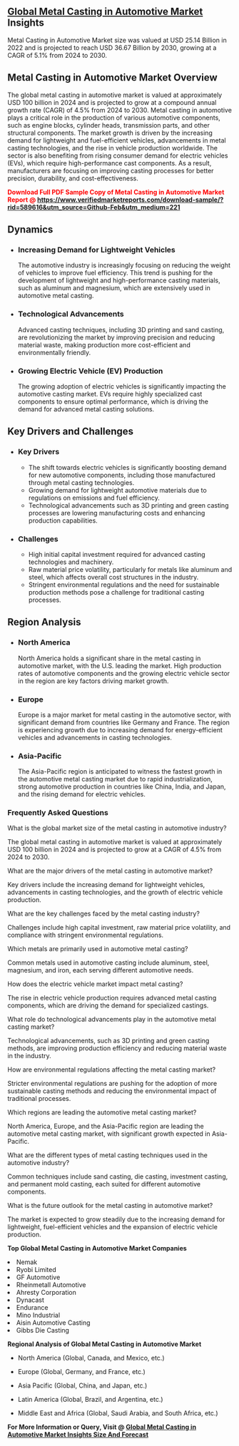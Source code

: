 <h2><a href="https://www.verifiedmarketreports.com/download-sample/?rid=589616&amp;utm_source=Github&amp;utm_medium=221" target="_blank">Global Metal Casting in Automotive Market</a> Insights</h2><p>Metal Casting in Automotive Market size was valued at USD 25.14 Billion in 2022 and is projected to reach USD 36.67 Billion by 2030, growing at a CAGR of 5.1% from 2024 to 2030.</p><p> <h2>Metal Casting in Automotive Market Overview</h2> <p>The global metal casting in automotive market is valued at approximately USD 100 billion in 2024 and is projected to grow at a compound annual growth rate (CAGR) of 4.5% from 2024 to 2030. Metal casting in automotive plays a critical role in the production of various automotive components, such as engine blocks, cylinder heads, transmission parts, and other structural components. The market growth is driven by the increasing demand for lightweight and fuel-efficient vehicles, advancements in metal casting technologies, and the rise in vehicle production worldwide. The sector is also benefiting from rising consumer demand for electric vehicles (EVs), which require high-performance cast components. As a result, manufacturers are focusing on improving casting processes for better precision, durability, and cost-effectiveness. </p> <p><strong><p><span class=""><span style="color: #ff0000;"><strong>Download Full PDF Sample Copy of Metal Casting in Automotive Market Report</strong> @ </span><a href="https://www.verifiedmarketreports.com/download-sample/?rid=589616&amp;utm_source=Github-Feb&amp;utm_medium=221" target="_blank">https://www.verifiedmarketreports.com/download-sample/?rid=589616&amp;utm_source=Github-Feb&amp;utm_medium=221</a></span></p></strong></p> <h2>Dynamics</h2> <ul> <li><h3>Increasing Demand for Lightweight Vehicles</h3> The automotive industry is increasingly focusing on reducing the weight of vehicles to improve fuel efficiency. This trend is pushing for the development of lightweight and high-performance casting materials, such as aluminum and magnesium, which are extensively used in automotive metal casting.</li> <li><h3>Technological Advancements</h3> Advanced casting techniques, including 3D printing and sand casting, are revolutionizing the market by improving precision and reducing material waste, making production more cost-efficient and environmentally friendly.</li> <li><h3>Growing Electric Vehicle (EV) Production</h3> The growing adoption of electric vehicles is significantly impacting the automotive casting market. EVs require highly specialized cast components to ensure optimal performance, which is driving the demand for advanced metal casting solutions.</li> </ul> <h2>Key Drivers and Challenges</h2> <ul> <li><h3>Key Drivers</h3> <ul> <li>The shift towards electric vehicles is significantly boosting demand for new automotive components, including those manufactured through metal casting technologies.</li> <li>Growing demand for lightweight automotive materials due to regulations on emissions and fuel efficiency.</li> <li>Technological advancements such as 3D printing and green casting processes are lowering manufacturing costs and enhancing production capabilities.</li> </ul> </li> <li><h3>Challenges</h3> <ul> <li>High initial capital investment required for advanced casting technologies and machinery.</li> <li>Raw material price volatility, particularly for metals like aluminum and steel, which affects overall cost structures in the industry.</li> <li>Stringent environmental regulations and the need for sustainable production methods pose a challenge for traditional casting processes.</li> </ul> </li> </ul> <h2>Region Analysis</h2> <ul> <li><h3>North America</h3> North America holds a significant share in the metal casting in automotive market, with the U.S. leading the market. High production rates of automotive components and the growing electric vehicle sector in the region are key factors driving market growth.</li> <li><h3>Europe</h3> Europe is a major market for metal casting in the automotive sector, with significant demand from countries like Germany and France. The region is experiencing growth due to increasing demand for energy-efficient vehicles and advancements in casting technologies.</li> <li><h3>Asia-Pacific</h3> The Asia-Pacific region is anticipated to witness the fastest growth in the automotive metal casting market due to rapid industrialization, strong automotive production in countries like China, India, and Japan, and the rising demand for electric vehicles.</li> </ul> <h3>Frequently Asked Questions</h3> <p>What is the global market size of the metal casting in automotive industry?</p> <p>The global metal casting in automotive market is valued at approximately USD 100 billion in 2024 and is projected to grow at a CAGR of 4.5% from 2024 to 2030.</p> <p>What are the major drivers of the metal casting in automotive market?</p> <p>Key drivers include the increasing demand for lightweight vehicles, advancements in casting technologies, and the growth of electric vehicle production.</p> <p>What are the key challenges faced by the metal casting industry?</p> <p>Challenges include high capital investment, raw material price volatility, and compliance with stringent environmental regulations.</p> <p>Which metals are primarily used in automotive metal casting?</p> <p>Common metals used in automotive casting include aluminum, steel, magnesium, and iron, each serving different automotive needs.</p> <p>How does the electric vehicle market impact metal casting?</p> <p>The rise in electric vehicle production requires advanced metal casting components, which are driving the demand for specialized castings.</p> <p>What role do technological advancements play in the automotive metal casting market?</p> <p>Technological advancements, such as 3D printing and green casting methods, are improving production efficiency and reducing material waste in the industry.</p> <p>How are environmental regulations affecting the metal casting market?</p> <p>Stricter environmental regulations are pushing for the adoption of more sustainable casting methods and reducing the environmental impact of traditional processes.</p> <p>Which regions are leading the automotive metal casting market?</p> <p>North America, Europe, and the Asia-Pacific region are leading the automotive metal casting market, with significant growth expected in Asia-Pacific.</p> <p>What are the different types of metal casting techniques used in the automotive industry?</p> <p>Common techniques include sand casting, die casting, investment casting, and permanent mold casting, each suited for different automotive components.</p> <p>What is the future outlook for the metal casting in automotive market?</p> <p>The market is expected to grow steadily due to the increasing demand for lightweight, fuel-efficient vehicles and the expansion of electric vehicle production.</p> </p><p><strong>Top Global Metal Casting in Automotive Market Companies</strong></p><div data-test-id=""><p><li>Nemak</li><li> Ryobi Limited</li><li> GF Automotive</li><li> Rheinmetall Automotive</li><li> Ahresty Corporation</li><li> Dynacast</li><li> Endurance</li><li> Mino Industrial</li><li> Aisin Automotive Casting</li><li> Gibbs Die Casting</li></p><div><strong>Regional Analysis of&nbsp;Global Metal Casting in Automotive Market</strong></div><ul><li dir="ltr"><p dir="ltr">North America&nbsp;(Global, Canada, and Mexico, etc.)</p></li><li dir="ltr"><p dir="ltr">Europe (Global, Germany, and France, etc.)</p></li><li dir="ltr"><p dir="ltr">Asia Pacific&nbsp;(Global, China, and Japan, etc.)</p></li><li dir="ltr"><p dir="ltr">Latin America&nbsp;(Global, Brazil, and Argentina, etc.)</p></li><li dir="ltr">Middle East and Africa&nbsp;(Global, Saudi Arabia, and South Africa, etc.)</li></ul><p><strong>For More Information or Query, Visit @&nbsp;</strong><strong><a href="https://www.verifiedmarketreports.com/product/metal-casting-in-automotive-market/?utm_source=Github&amp;utm_medium=221" target="_blank">Global Metal Casting in Automotive Market Insights Size And Forecast</a></strong></p></div>
